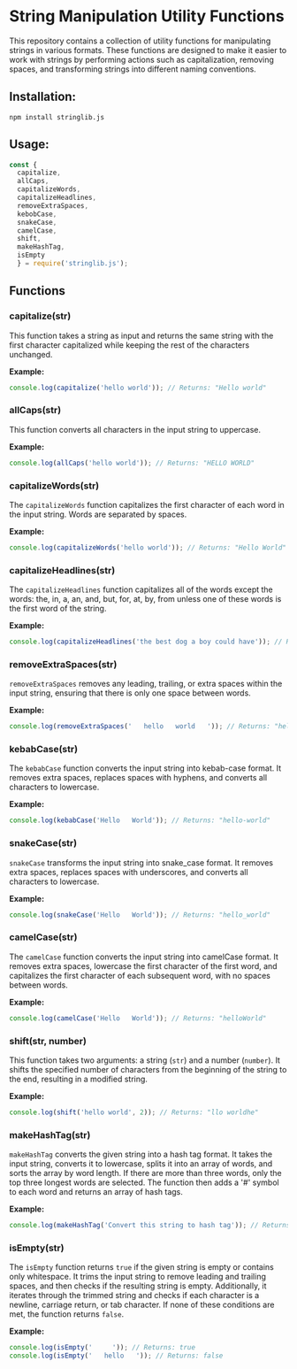 # String Manipulation Utility Functions

This repository contains a collection of utility functions for manipulating strings in various formats. These functions are designed to make it easier to work with strings by performing actions such as capitalization, removing spaces, and transforming strings into different naming conventions.

## Installation:
```
npm install stringlib.js
```

## Usage:
```javascript
const { 
  capitalize,
  allCaps,
  capitalizeWords,
  capitalizeHeadlines,
  removeExtraSpaces,
  kebobCase,
  snakeCase,
  camelCase,
  shift,
  makeHashTag,
  isEmpty 
  } = require('stringlib.js');
```

## Functions

### capitalize(str)

This function takes a string as input and returns the same string with the first character capitalized while keeping the rest of the characters unchanged.

**Example:**
```javascript
console.log(capitalize('hello world')); // Returns: "Hello world"
```

### allCaps(str)

This function converts all characters in the input string to uppercase.

**Example:**
```javascript
console.log(allCaps('hello world')); // Returns: "HELLO WORLD"
```

### capitalizeWords(str)

The `capitalizeWords` function capitalizes the first character of each word in the input string. Words are separated by spaces.

**Example:**
```javascript
console.log(capitalizeWords('hello world')); // Returns: "Hello World"
```

### capitalizeHeadlines(str)

The `capitalizeHeadlines` function capitalizes all of the words except the words: the, in, a, an, and, but, for, at, by, from unless one of these words is the first word of the string.

**Example:**
```javascript
console.log(capitalizeHeadlines('the best dog a boy could have')); // Returns: "The Best Dog a Boy Could Have"
```

### removeExtraSpaces(str)

`removeExtraSpaces` removes any leading, trailing, or extra spaces within the input string, ensuring that there is only one space between words.

**Example:**
```javascript
console.log(removeExtraSpaces('   hello   world   ')); // Returns: "hello world"
```

### kebabCase(str)

The `kebabCase` function converts the input string into kebab-case format. It removes extra spaces, replaces spaces with hyphens, and converts all characters to lowercase.

**Example:**
```javascript
console.log(kebabCase('Hello   World')); // Returns: "hello-world"
```

### snakeCase(str)

`snakeCase` transforms the input string into snake_case format. It removes extra spaces, replaces spaces with underscores, and converts all characters to lowercase.

**Example:**
```javascript
console.log(snakeCase('Hello   World')); // Returns: "hello_world"
```

### camelCase(str)

The `camelCase` function converts the input string into camelCase format. It removes extra spaces, lowercase the first character of the first word, and capitalizes the first character of each subsequent word, with no spaces between words.

**Example:**
```javascript
console.log(camelCase('Hello   World')); // Returns: "helloWorld"
```

### shift(str, number)

This function takes two arguments: a string (`str`) and a number (`number`). It shifts the specified number of characters from the beginning of the string to the end, resulting in a modified string.

**Example:**
```javascript
console.log(shift('hello world', 2)); // Returns: "llo worldhe"
```

### makeHashTag(str)

`makeHashTag` converts the given string into a hash tag format. It takes the input string, converts it to lowercase, splits it into an array of words, and sorts the array by word length. If there are more than three words, only the top three longest words are selected. The function then adds a '#' symbol to each word and returns an array of hash tags.

**Example:**
```javascript
console.log(makeHashTag('Convert this string to hash tag')); // Returns: [ '#convert', '#string', '#tag' ]
```

### isEmpty(str)

The `isEmpty` function returns `true` if the given string is empty or contains only whitespace. It trims the input string to remove leading and trailing spaces, and then checks if the resulting string is empty. Additionally, it iterates through the trimmed string and checks if each character is a newline, carriage return, or tab character. If none of these conditions are met, the function returns `false`.

**Example:**
```javascript
console.log(isEmpty('     ')); // Returns: true
console.log(isEmpty('   hello   ')); // Returns: false
```
